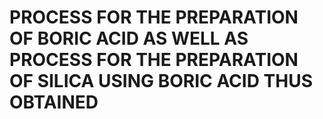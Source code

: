 # PROCESS FOR THE PREPARATION OF BORIC ACID AS WELL AS PROCESS FOR THE PREPARATION OF SILICA USING BORIC ACID THUS OBTAINED